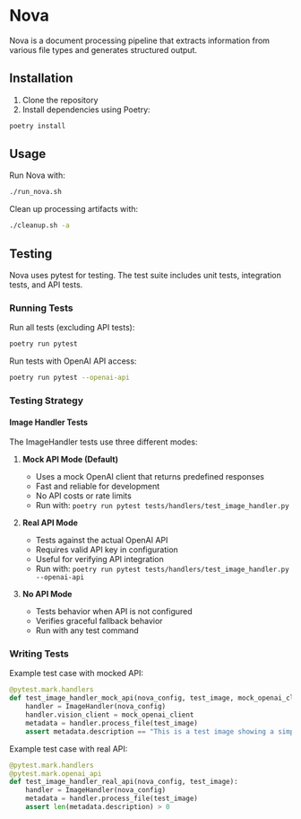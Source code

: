# Nova

Nova is a document processing pipeline that extracts information from various file types and generates structured output.

## Installation

1. Clone the repository
2. Install dependencies using Poetry:
```bash
poetry install
```

## Usage

Run Nova with:
```bash
./run_nova.sh
```

Clean up processing artifacts with:
```bash
./cleanup.sh -a
```

## Testing

Nova uses pytest for testing. The test suite includes unit tests, integration tests, and API tests.

### Running Tests

Run all tests (excluding API tests):
```bash
poetry run pytest
```

Run tests with OpenAI API access:
```bash
poetry run pytest --openai-api
```

### Testing Strategy

#### Image Handler Tests

The ImageHandler tests use three different modes:

1. **Mock API Mode (Default)**
   - Uses a mock OpenAI client that returns predefined responses
   - Fast and reliable for development
   - No API costs or rate limits
   - Run with: `poetry run pytest tests/handlers/test_image_handler.py`

2. **Real API Mode**
   - Tests against the actual OpenAI API
   - Requires valid API key in configuration
   - Useful for verifying API integration
   - Run with: `poetry run pytest tests/handlers/test_image_handler.py --openai-api`

3. **No API Mode**
   - Tests behavior when API is not configured
   - Verifies graceful fallback behavior
   - Run with any test command

### Writing Tests

Example test case with mocked API:
```python
@pytest.mark.handlers
def test_image_handler_mock_api(nova_config, test_image, mock_openai_client):
    handler = ImageHandler(nova_config)
    handler.vision_client = mock_openai_client
    metadata = handler.process_file(test_image)
    assert metadata.description == "This is a test image showing a simple geometric pattern."
```

Example test case with real API:
```python
@pytest.mark.handlers
@pytest.mark.openai_api
def test_image_handler_real_api(nova_config, test_image):
    handler = ImageHandler(nova_config)
    metadata = handler.process_file(test_image)
    assert len(metadata.description) > 0
```



